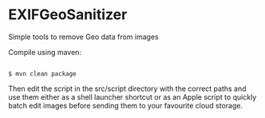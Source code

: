 # EXIFGeoSanitizer
Simple tools to remove Geo data from images

Compile using maven:

<code>
$ mvn clean package
</code>
<p>

Then edit the script in the src/script directory with the correct paths and use
them either as a shell launcher shortcut or as an Apple script to quickly
batch edit images before sending them to your favourite cloud storage.
